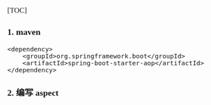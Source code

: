 <span  style="font-family: Simsun,serif; font-size: 17px; ">

[TOC]

### 1. maven

~~~
<dependency>
    <groupId>org.springframework.boot</groupId>
    <artifactId>spring-boot-starter-aop</artifactId>
</dependency>
~~~

### 2. 编写 aspect

~~~

~~~

</span>